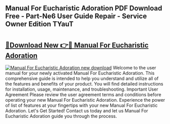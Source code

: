 ## Manual For Eucharistic Adoration PDF Download Free - Part-Ne6 User Guide Repair - Service Owner Edition TYauT

# <h2><a href="http://bc98696.oget.top/?id=Manual+For+Eucharistic+Adoration">🔗Download New 👉🔴 Manual For Eucharistic Adoration</a></h2>

[![Manual For Eucharistic Adoration new download](https://i.imgur.com/5g1atiW.png)](http://bc98696.oget.top/?id=Manual+For+Eucharistic+Adoration)
Welcome to the user manual for your newly activated Manual For Eucharistic Adoration. This comprehensive guide is intended to help you understand and utilize all of the features and benefits of your product. You will find detailed instructions for installation, usage, maintenance, and troubleshooting. Important User Agreement Please review the user agreement terms and conditions before operating your new Manual For Eucharistic Adoration. Experience the power of list of features at your fingertips with your new Manual For Eucharistic Adoration. Let's Get Started! Contact us today and let us Manual For Eucharistic Adoration guide you through the process.
